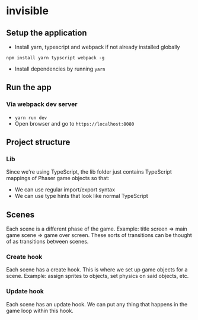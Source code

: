 # invisible

## Setup the application

- Install yarn, typescript and webpack if not already installed globally

`npm install yarn typscript webpack -g`

- Install dependencies by running `yarn`

## Run the app

### Via webpack dev server

- `yarn run dev`
- Open browser and go to `https://localhost:8080`

## Project structure

### Lib

Since we're using TypeScript, the lib folder just contains TypeScript mappings of Phaser game objects so that:
* We can use regular import/export syntax
* We can use type hints that look like normal TypeScript

## Scenes

Each scene is a different phase of the game. Example: title screen => main game scene => game over screen. These sorts of transitions can be thought of as transitions between scenes.

### Create hook

Each scene has a create hook. This is where we set up game objects for a scene. Example: assign sprites to objects, set physics on said objects, etc.

### Update hook

Each scene has an update hook. We can put any thing that happens in the game loop within this hook. 